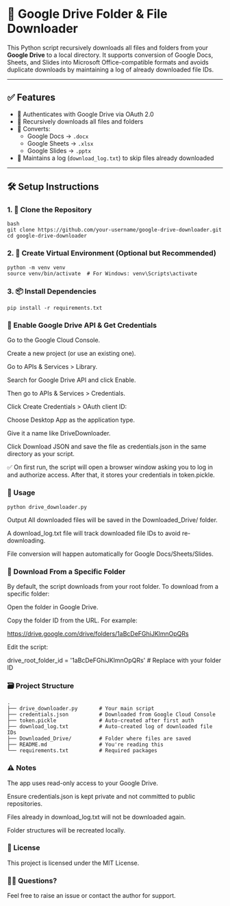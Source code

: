# 📁 Google Drive Folder & File Downloader

This Python script recursively downloads all files and folders from your **Google Drive** to a local directory. It supports conversion of Google Docs, Sheets, and Slides into Microsoft Office-compatible formats and avoids duplicate downloads by maintaining a log of already downloaded file IDs.

---

## ✅ Features

- 🔐 Authenticates with Google Drive via OAuth 2.0
- 📁 Recursively downloads all files and folders
- 🔄 Converts:
  - Google Docs → `.docx`
  - Google Sheets → `.xlsx`
  - Google Slides → `.pptx`
- 📜 Maintains a log (`download_log.txt`) to skip files already downloaded

---

## 🛠️ Setup Instructions

### 1. 📂 Clone the Repository

```
bash
git clone https://github.com/your-username/google-drive-downloader.git
cd google-drive-downloader
```

### 2. 🐍 Create Virtual Environment (Optional but Recommended)

```
python -m venv venv
source venv/bin/activate  # For Windows: venv\Scripts\activate
```

### 3. 📦 Install Dependencies

```
pip install -r requirements.txt
```

### 🔐 Enable Google Drive API & Get Credentials

Go to the Google Cloud Console.

Create a new project (or use an existing one).

Go to APIs & Services > Library.

Search for Google Drive API and click Enable.

Then go to APIs & Services > Credentials.

Click Create Credentials > OAuth client ID:

Choose Desktop App as the application type.

Give it a name like DriveDownloader.

Click Download JSON and save the file as credentials.json in the same directory as your script.

✅ On first run, the script will open a browser window asking you to log in and authorize access. After that, it stores your credentials in token.pickle.

### 🚀 Usage

```
python drive_downloader.py
```

Output
All downloaded files will be saved in the Downloaded_Drive/ folder.

A download_log.txt file will track downloaded file IDs to avoid re-downloading.

File conversion will happen automatically for Google Docs/Sheets/Slides.

### 🔄 Download From a Specific Folder

By default, the script downloads from your root folder. To download from a specific folder:

Open the folder in Google Drive.

Copy the folder ID from the URL. For example:

https://drive.google.com/drive/folders/1aBcDeFGhiJKlmnOpQRs

Edit the script:

drive_root_folder_id = '1aBcDeFGhiJKlmnOpQRs'  # Replace with your folder ID

### 🗃️ Project Structure

```
.
├── drive_downloader.py       # Your main script
├── credentials.json          # Downloaded from Google Cloud Console
├── token.pickle              # Auto-created after first auth
├── download_log.txt          # Auto-created log of downloaded file IDs
├── Downloaded_Drive/         # Folder where files are saved
├── README.md                 # You're reading this
└── requirements.txt          # Required packages
```

### ⚠️ Notes

The app uses read-only access to your Google Drive.

Ensure credentials.json is kept private and not committed to public repositories.

Files already in download_log.txt will not be downloaded again.

Folder structures will be recreated locally.

### 📄 License

This project is licensed under the MIT License.

### 🙋‍♂️ Questions?

Feel free to raise an issue or contact the author for support.


